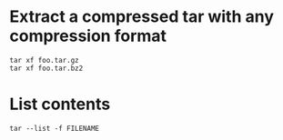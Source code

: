 # Extract a compressed tar with any compression format

```
tar xf foo.tar.gz
tar xf foo.tar.bz2
```

# List contents

```
tar --list -f FILENAME
```
